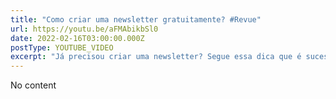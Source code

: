 ```yaml
---
title: "Como criar uma newsletter gratuitamente? #Revue"
url: https://youtu.be/aFMAbikbSl0
date: 2022-02-16T03:00:00.000Z
postType: YOUTUBE_VIDEO
excerpt: "Já precisou criar uma newsletter? Segue essa dica que é sucesso!"
---
```


No content
